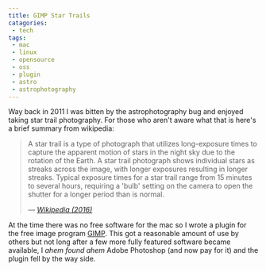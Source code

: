 ```yaml
---
title: GIMP Star Trails
catagories:
 - tech
tags:
 - mac
 - linux
 - opensource
 - oss
 - plugin
 - astro
 - astrophotography
---
```

Way back in 2011 I was bitten by the astrophotography bug and enjoyed taking star trail photography.  For those who aren't aware what that is here's a brief summary from wikipedia:

> A star trail is a type of photograph that utilizes long-exposure times to capture the apparent motion of stars in the night sky due to the rotation of the Earth. A star trail photograph shows individual stars as streaks across the image, with longer exposures resulting in longer streaks. Typical exposure times for a star trail range from 15 minutes to several hours, requiring a 'bulb' setting on the camera to open the shutter for a longer period than is normal.
>
> <cite> &mdash; [Wikipedia (2016)](wiki)</cite>

At the time there was no free software for the mac so I wrote a plugin for the free image program [GIMP].  This got a reasonable amount of use by others but not long after a few more fully featured software became available, I *ahem found ahem* Adobe Photoshop (and now pay for it) and the plugin fell by the way side.

[wiki]: https://en.wikipedia.org/wiki/Star_trail
[GIMP]: http://www.gimp.org/
